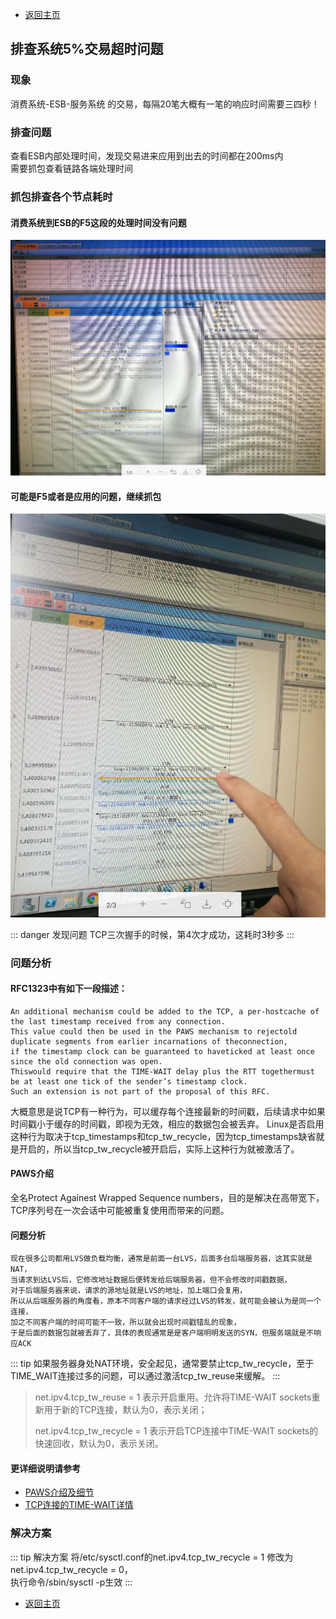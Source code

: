 * [返回主页](../home.md)
## 排查系统5%交易超时问题
### 现象
消费系统-ESB-服务系统 的交易，每隔20笔大概有一笔的响应时间需要三四秒！

### 排查问题
查看ESB内部处理时间，发现交易进来应用到出去的时间都在200ms内<br>
需要抓包查看链路各端处理时间

### 抓包排查各个节点耗时
#### 消费系统到ESB的F5这段的处理时间没有问题
![](../../picture/5/4C2ESBF5.png)
#### 可能是F5或者是应用的问题，继续抓包
![](../../picture/5/4F52ESB.png)

::: danger 发现问题
TCP三次握手的时候，第4次才成功，这耗时3秒多
:::

### 问题分析
#### RFC1323中有如下一段描述：
```text
An additional mechanism could be added to the TCP, a per-hostcache of the last timestamp received from any connection.
This value could then be used in the PAWS mechanism to rejectold duplicate segments from earlier incarnations of theconnection, 
if the timestamp clock can be guaranteed to haveticked at least once since the old connection was open. 
Thiswould require that the TIME-WAIT delay plus the RTT togethermust be at least one tick of the sender’s timestamp clock.
Such an extension is not part of the proposal of this RFC.
```
大概意思是说TCP有一种行为，可以缓存每个连接最新的时间戳，后续请求中如果时间戳小于缓存的时间戳，即视为无效，相应的数据包会被丢弃。
Linux是否启用这种行为取决于tcp_timestamps和tcp_tw_recycle，因为tcp_timestamps缺省就是开启的，所以当tcp_tw_recycle被开启后，实际上这种行为就被激活了。
#### PAWS介绍
全名Protect Againest Wrapped Sequence numbers，目的是解决在高带宽下，TCP序列号在一次会话中可能被重复使用而带来的问题。
#### 问题分析
```text
现在很多公司都用LVS做负载均衡，通常是前面一台LVS，后面多台后端服务器，这其实就是NAT，
当请求到达LVS后，它修改地址数据后便转发给后端服务器，但不会修改时间戳数据，
对于后端服务器来说，请求的源地址就是LVS的地址，加上端口会复用，
所以从后端服务器的角度看，原本不同客户端的请求经过LVS的转发，就可能会被认为是同一个连接，
加之不同客户端的时间可能不一致，所以就会出现时间戳错乱的现象，
于是后面的数据包就被丢弃了，具体的表现通常是是客户端明明发送的SYN，但服务端就是不响应ACK
```
::: tip 
如果服务器身处NAT环境，安全起见，通常要禁止tcp_tw_recycle，至于TIME_WAIT连接过多的问题，可以通过激活tcp_tw_reuse来缓解。
:::
>net.ipv4.tcp_tw_reuse = 1 表示开启重用。允许将TIME-WAIT sockets重新用于新的TCP连接，默认为0，表示关闭；
> 
>net.ipv4.tcp_tw_recycle = 1 表示开启TCP连接中TIME-WAIT sockets的快速回收，默认为0，表示关闭。

#### 更详细说明请参考
* [PAWS介绍及细节](https://www.m690.com/archives/1053/)
* [TCP连接的TIME-WAIT详情](https://blog.csdn.net/enweitech/article/details/79261439)

### 解决方案
::: tip 解决方案
将/etc/sysctl.conf的net.ipv4.tcp_tw_recycle = 1 修改为 net.ipv4.tcp_tw_recycle = 0，<br>
执行命令/sbin/sysctl -p生效
:::
* [返回主页](../home.md)